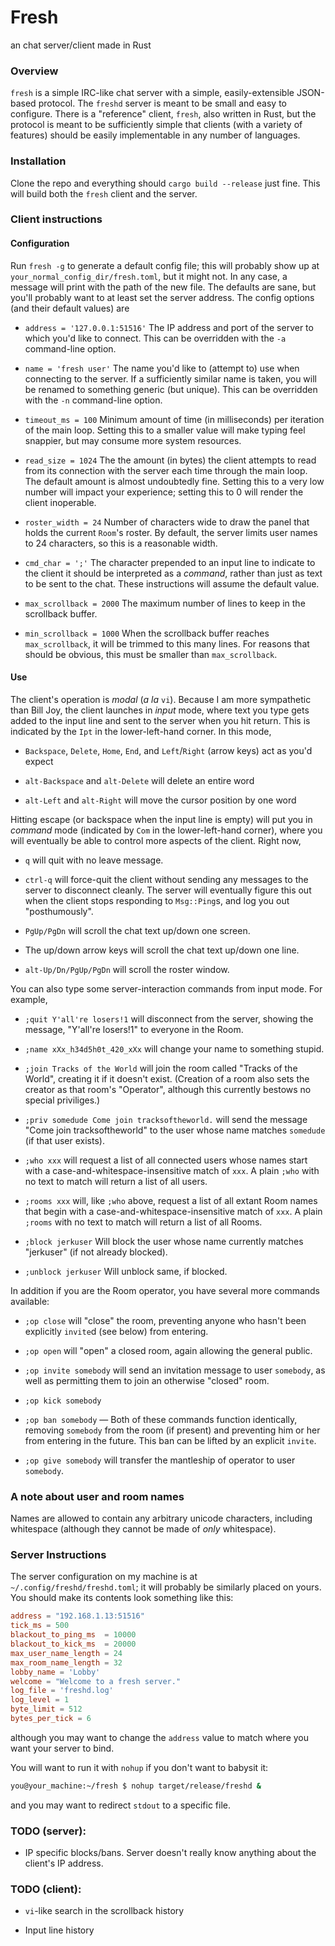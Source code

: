 # Fresh

an chat server/client made in Rust

### Overview

`fresh` is a simple IRC-like chat server with a simple, easily-extensible
JSON-based protocol. The `freshd` server is meant to be small and easy to
configure. There is a "reference" client, `fresh`, also written in Rust, but the
protocol is meant to be sufficiently simple that clients (with a variety of
features) should be easily implementable in any number of languages.

### Installation

Clone the repo and everything should `cargo build --release` just fine. This
will build both the `fresh` client and the server.

### Client instructions

#### Configuration

Run `fresh -g` to generate a default config file; this will probably show up at
`your_normal_config_dir/fresh.toml`, but it might not. In any case, a message
will print with the path of the new file. The defaults are sane, but you'll
probably want to at least set the server address. The config options (and their
default values) are

- `address = '127.0.0.1:51516'` The IP address and port of the server to which
  you'd like to connect. This can be overridden with the `-a` command-line
  option.

- `name = 'fresh user'` The name you'd like to (attempt to) use when connecting
  to the server. If a sufficiently similar name is taken, you will be renamed to
  something generic (but unique). This can be overridden with the `-n`
  command-line option.

- `timeout_ms = 100` Minimum amount of time (in milliseconds) per iteration of
  the main loop. Setting this to a smaller value will make typing feel snappier,
  but may consume more system resources.

- `read_size = 1024` The the amount (in bytes) the client attempts to read from
  its connection with the server each time through the main loop. The default
  amount is almost undoubtedly fine. Setting this to a very low number will
  impact your experience; setting this to 0 will render the client inoperable.

- `roster_width = 24` Number of characters wide to draw the panel that holds the
  current `Room`'s roster. By default, the server limits user names to 24
  characters, so this is a reasonable width.

- `cmd_char = ';'` The character prepended to an input line to indicate to the
  client it should be interpreted as a _command_, rather than just as text to be
  sent to the chat. These instructions will assume the default value.

- `max_scrollback = 2000` The maximum number of lines to keep in the scrollback
  buffer.

- `min_scrollback = 1000` When the scrollback buffer reaches `max_scrollback`,
  it will be trimmed to this many lines. For reasons that should be obvious,
  this must be smaller than `max_scrollback`.

#### Use

The client's operation is _modal_ (_a la_ `vi`). Because I am more sympathetic
than Bill Joy, the client launches in _input_ mode, where text you type gets
added to the input line and sent to the server when you hit return. This is
indicated by the `Ipt` in the lower-left-hand corner. In this mode,

- `Backspace`, `Delete`, `Home`, `End`, and `Left`/`Right` (arrow keys) act as
  you'd expect

- `alt-Backspace` and `alt-Delete` will delete an entire word

- `alt-Left` and `alt-Right` will move the cursor position by one word

Hitting escape (or backspace when the input line is empty) will put you in
_command_ mode (indicated by `Com` in the lower-left-hand corner), where you
will eventually be able to control more aspects of the client. Right now,

- `q` will quit with no leave message.

- `ctrl-q` will force-quit the client without sending any messages to the server
  to disconnect cleanly. The server will eventually figure this out when the
  client stops responding to `Msg::Ping`s, and log you out "posthumously".

- `PgUp/PgDn` will scroll the chat text up/down one screen.

- The up/down arrow keys will scroll the chat text up/down one line.

- `alt-Up/Dn/PgUp/PgDn` will scroll the roster window.

You can also type some server-interaction commands from input mode. For example,

- `;quit Y'all're losers!1` will disconnect from the server, showing the
  message, "Y'all're losers!1" to everyone in the Room.

- `;name xXx_h34d5h0t_420_xXx` will change your name to something stupid.

- `;join Tracks of the World` will join the room called "Tracks of the World",
  creating it if it doesn't exist. (Creation of a room also sets the creator as
  that room's "Operator", although this currently bestows no special
  priviliges.)

- `;priv somedude Come join tracksoftheworld.` will send the message "Come join
  tracksoftheworld" to the user whose name matches `somedude` (if that user
  exists).

- `;who xxx` will request a list of all connected users whose names start with a
  case-and-whitespace-insensitive match of `xxx`. A plain `;who` with no text to
  match will return a list of all users.

- `;rooms xxx` will, like `;who` above, request a list of all extant Room names
  that begin with a case-and-whitespace-insensitive match of `xxx`. A plain
  `;rooms` with no text to match will return a list of all Rooms.

- `;block jerkuser` Will block the user whose name currently matches "jerkuser"
  (if not already blocked).

- `;unblock jerkuser` Will unblock same, if blocked.

In addition if you are the Room operator, you have several more commands
available:

- `;op close` will "close" the room, preventing anyone who hasn't been
  explicitly `invite`d (see below) from entering.

- `;op open` will "open" a closed room, again allowing the general public.

- `;op invite somebody` will send an invitation message to user `somebody`, as
  well as permitting them to join an otherwise "closed" room.

- `;op kick somebody`
- `;op ban somebody` &mdash; Both of these commands function identically,
  removing `somebody` from the room (if present) and preventing him or her from
  entering in the future. This ban can be lifted by an explicit `invite`.

- `;op give somebody` will transfer the mantleship of operator to user
  `somebody`.

### A note about user and room names

Names are allowed to contain any arbitrary unicode characters, including
whitespace (although they cannot be made of _only_ whitespace).

### Server Instructions

The server configuration on my machine is at `~/.config/freshd/freshd.toml`; it
will probably be similarly placed on yours. You should make its contents look
something like this:

```toml
address = "192.168.1.13:51516"
tick_ms = 500
blackout_to_ping_ms  = 10000
blackout_to_kick_ms  = 20000
max_user_name_length = 24
max_room_name_length = 32
lobby_name = 'Lobby'
welcome = "Welcome to a fresh server."
log_file = 'freshd.log'
log_level = 1
byte_limit = 512
bytes_per_tick = 6
```

although you may want to change the `address` value to match where you want your
server to bind.

You will want to run it with `nohup` if you don't want to babysit it:

```sh
you@your_machine:~/fresh $ nohup target/release/freshd &
```

and you may want to redirect `stdout` to a specific file.

### TODO (server):

- IP specific blocks/bans. Server doesn't really know anything about the
  client's IP address.

### TODO (client):

- `vi`-like search in the scrollback history

- Input line history
